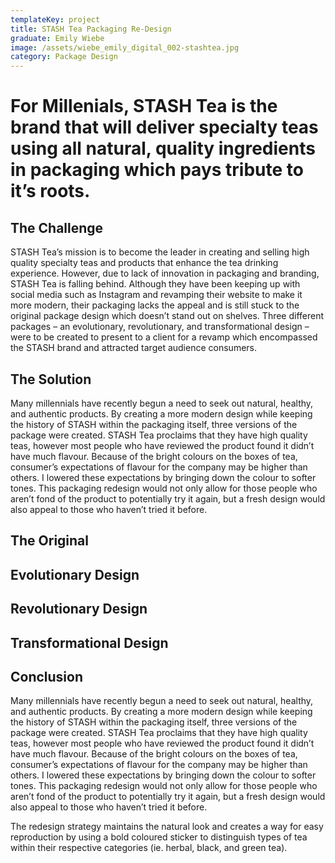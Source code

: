```yaml
---
templateKey: project
title: STASH Tea Packaging Re-Design
graduate: Emily Wiebe
image: /assets/wiebe_emily_digital_002-stashtea.jpg
category: Package Design
---
```

# For Millenials, STASH Tea is the brand that will deliver specialty teas using all natural, quality ingredients in packaging which pays tribute to it’s roots. 



## The Challenge

STASH Tea’s mission is to become the leader in creating and selling high quality specialty teas and products that enhance the tea drinking experience. However, due to lack of innovation in packaging and branding, STASH Tea is falling behind. Although they have been keeping up with social media such as Instagram and revamping their website to make it more modern, their packaging lacks the appeal and is still stuck to the original package design which doesn’t stand out on shelves. Three different packages – an evolutionary, revolutionary, and transformational design – were to be created to present to a client for a revamp which encompassed the STASH brand and attracted target audience consumers.

## The Solution

Many millennials have recently begun a need to seek out natural, healthy, and authentic products. By creating a more modern design while keeping the history of STASH within the packaging itself, three versions of the package were created. STASH Tea proclaims that they have high quality teas, however most people who have reviewed the product found it didn’t have much flavour. Because of the bright colours on the boxes of tea, consumer’s expectations of flavour for the company may be higher than others. I lowered these expectations by bringing down the colour to softer tones. This packaging redesign would not only allow for those people who aren’t fond of the product to potentially try it again, but a fresh design would also appeal to those who haven’t tried it before.



## The Original 



## Evolutionary Design



## Revolutionary Design

## 

## Transformational Design



## Conclusion

Many millennials have recently begun a need to seek out natural, healthy, and authentic products. By creating a more modern design while keeping the history of STASH within the packaging itself, three versions of the package were created. STASH Tea proclaims that they have high quality teas, however most people who have reviewed the product found it didn’t have much flavour. Because of the bright colours on the boxes of tea, consumer’s expectations of flavour for the company may be higher than others. I lowered these expectations by bringing down the colour to softer tones. This packaging redesign would not only allow for those people who aren’t fond of the product to potentially try it again, but a fresh design would also appeal to those who haven’t tried it before.



The redesign strategy maintains the natural look and creates a way for easy reproduction by using a bold coloured sticker to distinguish types of tea within their respective categories (ie. herbal, black, and green tea).
